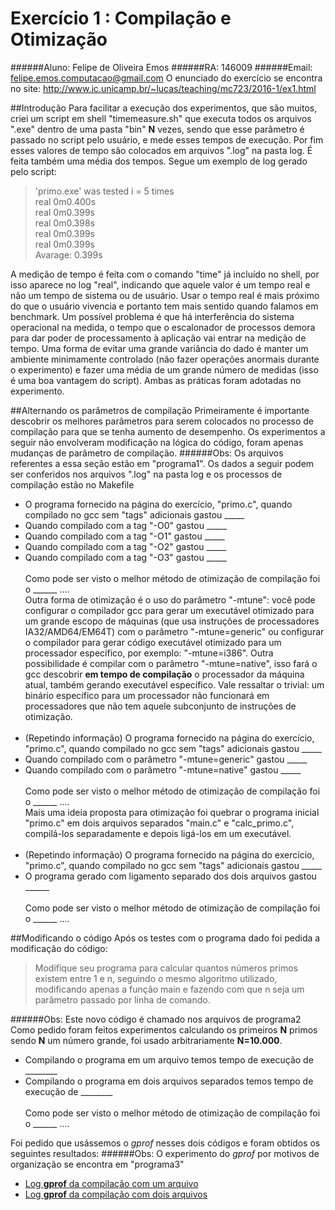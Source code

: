 Exercício 1 : Compilação e Otimização
===================
######Aluno: Felipe de Oliveira Emos
######RA: 146009
######Email: felipe.emos.computacao@gmail.com
O enunciado do exercício se encontra no site: http://www.ic.unicamp.br/~lucas/teaching/mc723/2016-1/ex1.html

##Introdução
Para facilitar a execução dos experimentos, que são muitos, criei um script em shell "timemeasure.sh" que executa todos os arquivos ".exe" dentro de uma pasta "bin" **N** vezes, sendo que esse parâmetro é passado no script pelo usuário, e mede esses tempos de execução. Por fim esses valores de tempo são colocados em arquivos ".log" na pasta log. É feita também uma média dos tempos. Segue um exemplo de log gerado pelo script:

> 'primo.exe' was tested i = 5 times </br>
> real	0m0.400s </br>
> real	0m0.399s </br>
> real	0m0.398s </br>
> real	0m0.399s </br>
> real	0m0.399s </br>
> Avarage:  0.399s </br>

A medição de tempo é feita com o comando "time" já incluído no shell, por isso aparece no log "real", indicando que aquele valor é um tempo real e não um tempo de sistema ou de usuário. Usar o tempo real é mais próximo do que o usuário vivencia e portanto tem mais sentido quando falamos em benchmark. Um possível problema é que há interferência do sistema operacional na medida, o tempo que o escalonador de processos demora para dar poder de processamento à aplicação vai entrar na medição de tempo. Uma forma de evitar uma grande variância do dado é manter um ambiente minimamente controlado (não fazer operações anormais durante o experimento) e fazer uma média de um grande número de medidas (isso é uma boa vantagem do script). Ambas as práticas foram adotadas no experimento.

##Alternando os parâmetros de compilação
Primeiramente é importante descobrir os melhores parâmetros para serem colocados no processo de compilação para que se tenha aumento de desempenho. Os experimentos a seguir não envolveram modificação na lógica do código, foram apenas mudanças de parâmetro de compilação.
######Obs: Os arquivos referentes a essa seção estão em "programa1". Os dados a seguir podem ser conferidos nos arquivos ".log" na pasta log e os processos de compilação estão no Makefile
* O programa fornecido na página do exercício, "primo.c", quando compilado no gcc sem "tags" adicionais gastou _____
* Quando compilado com a tag "-O0" gastou _____
* Quando compilado com a tag "-O1" gastou _____
* Quando compilado com a tag "-O2" gastou _____
* Quando compilado com a tag "-O3" gastou _____
</br></br>
Como pode ser visto o melhor método de otimização de compilação foi o ______ ....
</br>Outra forma de otimização é o uso do parâmetro "-mtune": você pode configurar o compilador gcc para gerar um executável otimizado para um grande escopo de máquinas (que usa instruções de processadores IA32/AMD64/EM64T) com o parâmetro "-mtune=generic" ou configurar o compilador para gerar código executável otimizado para um processador específico, por exemplo: "-mtune=i386". Outra possibilidade é compilar com o parâmetro "-mtune=native", isso fará o gcc descobrir **em tempo de compilação** o processador da máquina atual, também gerando executável específico. Vale ressaltar o trivial: um binário específico para um processador não funcionará em processadores que não tem aquele subconjunto de instruções de otimização.
</br></br>
* (Repetindo informação) O programa fornecido na página do exercício, "primo.c", quando compilado no gcc sem "tags" adicionais gastou _____
* Quando compilado com o parâmetro "-mtune=generic" gastou _____
* Quando compilado com o parâmetro "-mtune=native" gastou _____
</br></br>
Como pode ser visto o melhor método de otimização de compilação foi o ______ ....
</br>Mais uma ideia proposta para otimização foi quebrar o programa inicial "primo.c" em dois arquivos separados "main.c" e "calc_primo.c", compilá-los separadamente e depois ligá-los em um executável.
</br></br>
* (Repetindo informação) O programa fornecido na página do exercício, "primo.c", quando compilado no gcc sem "tags" adicionais gastou _____
* O programa gerado com ligamento separado dos dois arquivos gastou ______
</br></br>
Como pode ser visto o melhor método de otimização de compilação foi o ______ ....

##Modificando o código
Após os testes com o programa dado foi pedida a modificação do código:
> Modifique seu programa para calcular quantos números primos existem entre 1 e n, seguindo o mesmo algoritmo utilizado, modificando apenas a função main e fazendo com que n seja um parâmetro passado por linha de comando.

######Obs: Este novo código é chamado nos arquivos de programa2
Como pedido foram feitos experimentos calculando os primeiros **N** primos sendo **N** um número grande, foi usado arbitrariamente **N=10.000**.
* Compilando o programa em um arquivo temos tempo de execução de ________
* Compilando o programa em dois arquivos separados temos tempo de execução de ________
</br></br>
Como pode ser visto o melhor método de otimização de compilação foi o ______ ....


Foi pedido que usássemos o *gprof* nesses dois códigos e foram obtidos os seguintes resultados:
######Obs: O experimento do *gprof* por motivos de organização se encontra em "programa3"
* [Log **gprof** da compilação com um arquivo](src/programa3/bin/analysisEX1.txt)
* [Log **gprof** da compilação com dois arquivos](src/programa3/bin/analysisEX2.txt)


